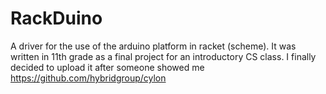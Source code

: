 RackDuino
=========

A driver for the use of the arduino platform in racket (scheme). It was written in 11th grade as a final project for an introductory CS class. I finally decided to upload it after someone showed me https://github.com/hybridgroup/cylon
